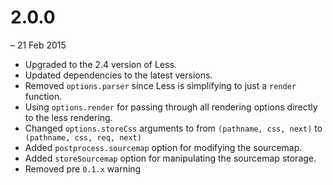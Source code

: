 # 2.0.0

– 21 Feb 2015

  * Upgraded to the 2.4 version of Less.
  * Updated dependencies to the latest versions.
  * Removed `options.parser` since Less is simplifying to just a `render` function.
  * Using `options.render` for passing through all rendering options directly to the less rendering.
  * Changed `options.storeCss` arguments to from `(pathname, css, next)` to` (pathname, css, req, next)`
  * Added `postprocess.sourcemap` option for modifying the sourcemap.
  * Added `storeSourcemap` option for manipulating the sourcemap storage.
  * Removed pre `0.1.x` warning
